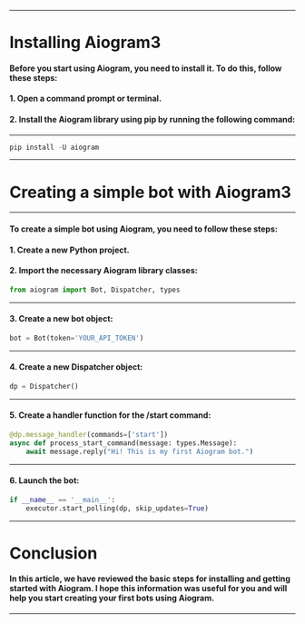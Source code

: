 
___
# Installing Aiogram3

#### Before you start using Aiogram, you need to install it. To do this, follow these steps:

#### 1. Open a command prompt or terminal.
#### 2. Install the Aiogram library using pip by running the following command:
___
```python
pip install -U aiogram
```
___
# Creating a simple bot with Aiogram3
___
#### To create a simple bot using Aiogram, you need to follow these steps:
#### 1. Create a new Python project.
#### 2. Import the necessary Aiogram library classes:

```python
from aiogram import Bot, Dispatcher, types
```
___
#### 3. Create a new bot object:
```python
bot = Bot(token='YOUR_API_TOKEN')
```
___
#### 4. Create a new Dispatcher object:
```python
dp = Dispatcher()
```
___
#### 5. Create a handler function for the /start command:
```python
@dp.message_handler(commands=['start'])
async def process_start_command(message: types.Message):
    await message.reply("Hi! This is my first Aiogram bot.")
```
___
#### 6. Launch the bot:
```python
if __name__ == '__main__':
    executor.start_polling(dp, skip_updates=True)
```
___
# Conclusion

#### In this article, we have reviewed the basic steps for installing and getting started with Aiogram. I hope this information was useful for you and will help you start creating your first bots using Aiogram.
___
